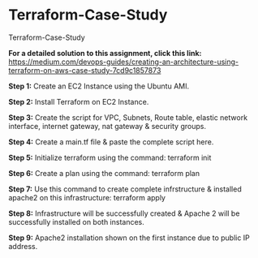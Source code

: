 # Terraform-Case-Study
Terraform-Case-Study

**For a detailed solution to this assignment, click this link:** https://medium.com/devops-guides/creating-an-architecture-using-terraform-on-aws-case-study-7cd9c1857873


**Step 1:**  Create an EC2 Instance using the Ubuntu AMI.

**Step 2:**  Install Terraform on EC2 Instance. 

**Step 3:** Create the script for VPC, Subnets, Route table, elastic network interface, internet gateway, nat gateway & security groups.

**Step 4:** Create a main.tf file & paste the complete script here.

**Step 5:** Initialize terraform using the command: terraform init

**Step 6:** Create a plan using the command: terraform plan

**Step 7:** Use this command to create complete infrstructure & installed apache2 on this infrastructure: terraform apply

**Step 8:** Infrastructure will be successfully created & Apache 2 will be successfully installed on both instances. 

**Step 9:** Apache2 installation shown on the first instance due to public IP address.
